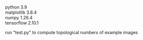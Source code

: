 python 3.9\
matplotlib 3.8.4\
numpy 1.26.4\
tensorflow 2.10.1

run "test.py" to compute topological numbers of example images